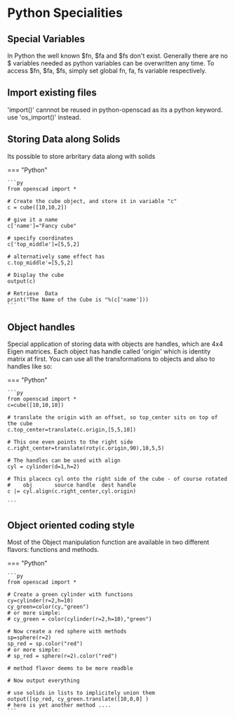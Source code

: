 # Python Specialities

## Special Variables

In Python the well known $fn, $fa  and $fs don't exist.
Generally there are no $ variables needed as python variables can be overwritten any time.
To access $fn, $fa, $fs, simply set global fn, fa, fs variable respectively.

## Import existing files

'import()' cannnot be reused in python-openscad as its a python keyword. use 'os\_import()' instead.

## Storing Data along Solids

Its possible to store arbritary data along with solids

=== "Python"

    ```py
    from openscad import *

    # Create the cube object, and store it in variable "c"
    c = cube([10,10,2])

    # give it a name
    c['name']="Fancy cube"

    # specify coordinates
    c['top_middle']=[5,5,2]

    # alternatively same effect has
    c.top_middle'=[5,5,2]

    # Display the cube
    output(c)

    # Retrieve  Data
    print("The Name of the Cube is "%(c['name']))
    ```

## Object handles

Special application of storing data with objects are handles, which are 4x4 Eigen matrices.
Each object has  handle called 'origin' which is identity matrix at first. 
You can use all the transformations to objects and also to handles like so:


=== "Python"

    ```py
    from openscad import *
    c=cube([10,10,10])

    # translate the origin with an offset, so top_center sits on top of the cube
    c.top_center=translate(c.origin,[5,5,10])
    
    # This one even points to the right side
    c.right_center=translate(roty(c.origin,90),10,5,5)

    # The handles can be used with align
    cyl = cylinder(d=1,h=2)

    # This placecs cyl onto the right side of the cube - of course rotated
    #    obj       source handle  dest handle
    c |= cyl.align(c.right_center,cyl.origin)

    ```

## Object oriented coding style

Most of the Object manipulation function are available in two different flavors: functions and methods.

=== "Python"

    ```py
    from openscad import *

    # Create a green cylinder with functions
    cy=cylinder(r=2,h=10)
    cy_green=color(cy,"green")
    # or more simple:
    # cy_green = color(cylinder(r=2,h=10),"green")

    # Now create a red sphere with methods
    sp=sphere(r=2)
    sp_red = sp.color("red")
    # or more simple:
    # sp_red = sphere(r=2).color("red")
    
    # method flavor deems to be more readble 

    # Now output everything

    # use solids in lists to implicitely union them
    output([sp_red, cy_green.translate([10,0,0] )
    # here is yet another method ....
    ```




